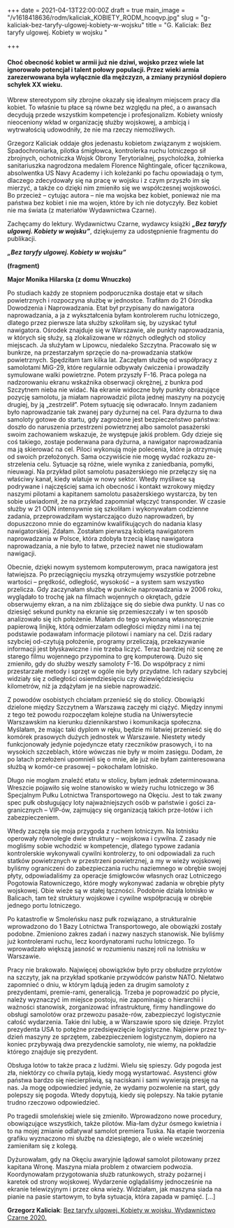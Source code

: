+++
date = 2021-04-13T22:00:00Z
draft = true
main_image = "/v1618418636/rodm/kaliciak_KOBIETY_RODM_hcoqvp.jpg"
slug = "g-kaliciak-bez-taryfy-ulgowej-kobiety-w-wojsku"
title = "G. Kaliciak: Bez taryfy ulgowej. Kobiety w wojsku "

+++
#### **Choć obecność kobiet w armii już nie dziwi, wojsko przez wiele lat ignorowało potencjał i talent połowy populacji. Przez wieki armia zarezerwowana była wyłącznie dla mężczyzn, a zmiany przyniósł dopiero schyłek XX wieku.**

Wbrew stereotypom siły zbrojne okazały się idealnym miejscem pracy dla kobiet. To właśnie tu płace są równe bez względu na płeć, a o awansach decydują przede wszystkim kompetencje i profesjonalizm. Kobiety wniosły nieoceniony wkład w organizację służby wojskowej, a ambicją i wytrwałością udowodniły, że nie ma rzeczy niemożliwych.

Grzegorz Kaliciak oddaje głos jedenastu kobietom związanym z wojskiem. Spadochroniarka, pilotka śmigłowca, kontrolerka ruchu lotniczego sił zbrojnych, ochotniczka Wojsk Obrony Terytorialnej, psycholożka, żołnierka sanitariuszka nagrodzona medalem Florence Nightingale, oficer łącznikowa, absolwentka US Navy Academy i ich koleżanki po fachu opowiadają o tym, dlaczego zdecydowały się na pracę w wojsku i z czym przyszło im się mierzyć, a także co dzięki nim zmieniło się we współczesnej wojskowości. Bo przecież – cytując autora – nie ma wojska bez kobiet, ponieważ nie ma państwa bez kobiet i nie ma wojen, które by ich nie dotyczyły. Bez kobiet nie ma świata (z materiałów Wydawnictwa Czarne).

Zachęcamy do lektury. Wydawnictwu Czarne, wydawcy książki **_„Bez taryfy ulgowej. Kobiety w wojsku”_**, dziękujemy za udostępnienie fragmentu do publikacji.

**_„Bez taryfy ulgowej. Kobiety w wojsku”_**

**(fragment)**

**Major Monika Hilarska (z domu Wnuczko)**

Po studiach każdy ze stopniem podporucznika dostaje etat w siłach powietrznych i rozpoczyna służbę w jednostce. Trafiłam do 21 Ośrodka Dowodzenia i Naprowadzania. Etat był przypisany do nawigatora naprowadzania, a ja z wykształcenia byłam kontrolerem ruchu lotniczego, dlatego przez pierwsze lata służby szkoliłam się, by uzyskać tytuł nawigatora. Ośrodek znajduje się w Warszawie, ale punkty naprowadzania, w których się służy, są zlokalizowane w różnych odległych od stolicy miejscach. Ja służyłam w Lipowcu, niedaleko Szczytna. Pracowało się w bunkrze, na przestarzałym sprzęcie do na-prowadzania statków powietrznych. Spędziłam tam kilka lat. Zaczęłam służbę od współpracy z samolotami MiG-29, które regularnie odbywały ćwiczenia i prowadziły symulowane walki powietrzne. Potem przyszły F-16. Praca polega na nadzorowaniu ekranu wskaźnika obserwacji okrężnej, z bunkra pod Szczytnem nieba nie widać. Na ekranie widoczne były punkty obrazujące pozycję samolotu, ja miałam naprowadzić pilota jednej maszyny na pozycję drugiej, by ją „zestrzelił”. Potem sytuację się odwracało. Innym zadaniem było naprowadzanie tak zwanej pary dyżurnej na cel. Para dyżurna to dwa samoloty­ gotowe do startu, gdy zagrożone jest bezpieczeństwo państwa: doszło do naruszenia przestrzeni powietrznej albo samolot pasażerski swoim zachowaniem wskazuje, że występuje jakiś problem. Gdy dzieje się coś takiego, zostaje poderwana para dyżurna, a nawigator naprowadzania ma ją skierować na cel. Piloci wykonują moje polecenia, które ja otrzymuję od swoich przełożonych. Sama oczywiście nie mogę wydać rozkazu ze-strzelenia celu. Sytuacje są różne, wiele wynika z zaniedbania,­ pomyłki, nieuwagi. Na przykład pilot samolotu pasażerskiego­ nie przełączy się na właściwy kanał, kiedy wlatuje w nowy sektor. Wtedy myśliwce są podrywane i najczęściej sama ich obecność i kontakt wzrokowy między naszymi pilotami a kapitanem samolotu pasażerskiego wystarcza, by ten sobie uświadomił, że na przykład zapomniał włączyć transponder. W czasie służby w 21 ODN intensywnie się szkoliłam i wykonywałam codzienne zadania, przeprowadziłam wystarczająco dużo naprowadzeń, by dopuszczono mnie do egzaminów kwalifikujących do nadania klasy nawigatorskiej. Zdałam. Zostałam pierwszą kobietą nawigatorem naprowadzania w Polsce, która zdobyła trzecią klasę nawigatora naprowadzania, a nie było to łatwe, przecież nawet nie studiowałam nawigacji.

Obecnie, dzięki nowym systemom komputerowym, praca nawigatora jest łatwiejsza. Po przeciągnięciu myszką otrzymujemy wszystkie potrzebne wartości – prędkość, odległość, wysokość – a system sam wszystko przelicza. Gdy zaczynałam służbę w punkcie naprowadzania w 2006 roku, wyglądało to trochę jak na filmach wojennych o okrętach, gdzie obserwujemy ekran, a na nim zbliżające się do siebie dwa punkty. U nas co dziesięć sekund punkty na ekranie się przemieszczały i w ten sposób analizowało się ich położenie. Miałam do tego wykonaną własnoręcznie papierową linijkę, którą odmierzałam odległości między nimi i na tej podstawie podawałam informacje pilotowi i namiary na cel. Dziś radary szybciej od-czytują położenie, programy przeliczają, przekazywanie informacji jest błyskawiczne i nie trzeba liczyć. Teraz bardziej niż scenę ze starego filmu wojennego przypomina to grę komputerową. Dużo się zmieniło, gdy do służby weszły samoloty F-16. Do współpracy z nimi przestarzałe metody i sprzęt w ogóle nie były przydatne. Ich radary szybciej widziały się z odległości osiemdziesięciu czy dziewięćdziesięciu kilometrów, niż ja zdążyłam je na siebie naprowadzić.

Z powodów osobistych chciałam przenieść się do stolicy. Obowiązki dzielone między Szczytnem a Warszawą zaczęły mi ciążyć. Między innymi z tego też powodu rozpoczęłam kolejne studia na Uniwersytecie Warszawskim na kierunku dziennikarstwo i komunikacja społeczna. Myślałam, że mając taki dyplom w ręku, będzie mi łatwiej przenieść się do komórek prasowych dużych jednostek w Warszawie. Niestety wtedy funkcjonowały jedynie pojedyncze etaty rzeczników prasowych, i to na wysokich szczeblach, które wówczas nie były w moim zasięgu. Dodam, że po latach przełożeni upomnieli się o mnie, ale już nie byłam zainteresowana służbą w komór-ce prasowej – pokochałam lotnisko.

Długo nie mogłam znaleźć etatu w stolicy, byłam jednak zdeterminowana. Wreszcie pojawiło się wolne stanowisko w wieży ruchu lotniczego w 36 Specjalnym Pułku Lotnictwa Transportowego na Okęciu. Jest to tak zwany spec pułk obsługujący loty najważniejszych osób w państwie i gości za-granicznych – VIP-ów, zajmujący się organizacją takich prze-lotów i ich zabezpieczeniem.

Wtedy zaczęła się moja przygoda z ruchem lotniczym. Na lotnisku operowały równolegle dwie struktury – wojskowa i cywilna. Z zasady nie mogliśmy sobie wchodzić w kompetencje, dlatego typowe zadania kontrolerskie wykonywali cywilni kontrolerzy, to oni odpowiadali za ruch statków powie­trznych w przestrzeni powietrznej, a my w wieży wojskowej byliśmy ograniczeni do zabezpieczania ruchu naziemnego w obrębie swojej płyty, odpowiadaliśmy za operacje śmigłowców własnych oraz Lotniczego Pogotowia Ratowniczego, które mogły wykonywać zadania w obrębie płyty wojskowej. Obie wieże są w stałej łączności. Podobnie działa lotnisko w Balicach, tam też struktury wojskowe i cywilne współpracują w obrębie jednego portu lotniczego.

Po katastrofie w Smoleńsku nasz pułk rozwiązano, a strukturalnie wprowadzono do 1 Bazy Lotnictwa Transportowego, ale obowiązki zostały podobne. Zmieniono zakres zadań i nazwy naszych stanowisk. Nie byliśmy już kontrolerami ruchu, lecz koordynatorami ruchu lotniczego. To wprowadzało większą jasność w rozumieniu naszej roli na lotnisku w Warszawie.

Pracy nie brakowało. Najwięcej obowiązków było przy obsłudze przylotów na szczyty, jak na przykład spotkanie przywódców państw NATO. Niełatwo zapomnieć o dniu, w którym lądują jeden za drugim samoloty z prezydentami, premie-rami, generalicją. Trzeba je poprowadzić po płycie, należy wyznaczyć im miejsce postoju, nie zapominając o hierarchii i ważności stanowisk, zorganizować infrastrukturę, firmy handlingowe do obsługi samolotów oraz przewozu pasaże-rów, zabezpieczyć logistycznie całość wydarzenia. Takie dni lubię, a w Warszawie sporo się dzieje. Przylot prezydenta USA to potężne przedsięwzięcie logistyczne. Najpierw przez ty-dzień maszyny ze sprzętem, zabezpieczeniem logistycznym, dopiero­ na koniec przybywają dwa prezydenckie samoloty, nie wiemy, na pokładzie którego znajduje się prezydent.

Obsługa lotów to także praca z ludźmi. Wielu się spieszy. Gdy pogoda jest zła, niektórzy co chwila pytają, kiedy mogą wystartować. Asystenci głów państwa bardzo się niecierpliwią, są naciskani i sami wywierają presję na nas. Ja mogę odpowiedzieć jedynie, że wydamy pozwolenie na start, gdy polepszy się pogoda. Wtedy dopytują, kiedy się polepszy. Na takie pytanie trudno rzeczowo odpowiedzieć.

Po tragedii smoleńskiej wiele się zmieniło. Wprowadzono nowe procedury, obowiązujące wszystkich, także pilotów. Mia-łam dyżur ósmego kwietnia i to na mojej zmianie odlatywał­ samolot premiera Tuska. Na etapie tworzenia grafiku wyznaczono mi służbę na dziesiątego, ale o wiele wcześniej zamieniłam się z kolegą.

Dyżurowałam, gdy na Okęciu awaryjnie lądował samolot­ pilotowany przez kapitana Wronę. Maszyna miała problem z otwarciem podwozia. Koordynowałam przygotowania służb ratunkowych, straży pożarnej i karetek od strony wojskowej. Wydarzenie oglądaliśmy jednocześnie na ekranie telewizyjnym i przez okna wieży. Widziałam, jak maszyna siada na pianie na pasie startowym, to była sytuacja, która zapada w pamięć. \[...\]

**Grzegorz Kaliciak**: [Bez taryfy ulgowej. Kobiety w wojsku, Wydawnictwo Czarne 2020.](https://czarne.com.pl/katalog/ksiazki/bez-taryfy-ulgowej "https://czarne.com.pl/katalog/ksiazki/bez-taryfy-ulgowej")